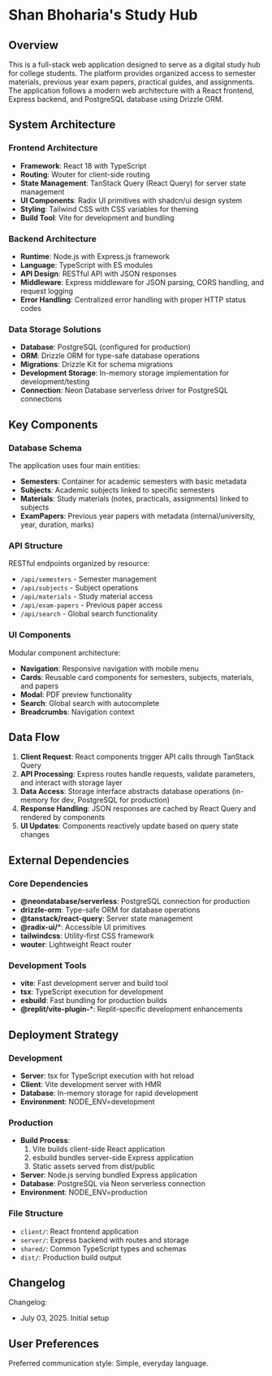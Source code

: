 # Shan Bhoharia's Study Hub

## Overview

This is a full-stack web application designed to serve as a digital study hub for college students. The platform provides organized access to semester materials, previous year exam papers, practical guides, and assignments. The application follows a modern web architecture with a React frontend, Express backend, and PostgreSQL database using Drizzle ORM.

## System Architecture

### Frontend Architecture
- **Framework**: React 18 with TypeScript
- **Routing**: Wouter for client-side routing
- **State Management**: TanStack Query (React Query) for server state management
- **UI Components**: Radix UI primitives with shadcn/ui design system
- **Styling**: Tailwind CSS with CSS variables for theming
- **Build Tool**: Vite for development and bundling

### Backend Architecture
- **Runtime**: Node.js with Express.js framework
- **Language**: TypeScript with ES modules
- **API Design**: RESTful API with JSON responses
- **Middleware**: Express middleware for JSON parsing, CORS handling, and request logging
- **Error Handling**: Centralized error handling with proper HTTP status codes

### Data Storage Solutions
- **Database**: PostgreSQL (configured for production)
- **ORM**: Drizzle ORM for type-safe database operations
- **Migrations**: Drizzle Kit for schema migrations
- **Development Storage**: In-memory storage implementation for development/testing
- **Connection**: Neon Database serverless driver for PostgreSQL connections

## Key Components

### Database Schema
The application uses four main entities:
- **Semesters**: Container for academic semesters with basic metadata
- **Subjects**: Academic subjects linked to specific semesters
- **Materials**: Study materials (notes, practicals, assignments) linked to subjects
- **ExamPapers**: Previous year papers with metadata (internal/university, year, duration, marks)

### API Structure
RESTful endpoints organized by resource:
- `/api/semesters` - Semester management
- `/api/subjects` - Subject operations
- `/api/materials` - Study material access
- `/api/exam-papers` - Previous paper access
- `/api/search` - Global search functionality

### UI Components
Modular component architecture:
- **Navigation**: Responsive navigation with mobile menu
- **Cards**: Reusable card components for semesters, subjects, materials, and papers
- **Modal**: PDF preview functionality
- **Search**: Global search with autocomplete
- **Breadcrumbs**: Navigation context

## Data Flow

1. **Client Request**: React components trigger API calls through TanStack Query
2. **API Processing**: Express routes handle requests, validate parameters, and interact with storage layer
3. **Data Access**: Storage interface abstracts database operations (in-memory for dev, PostgreSQL for production)
4. **Response Handling**: JSON responses are cached by React Query and rendered by components
5. **UI Updates**: Components reactively update based on query state changes

## External Dependencies

### Core Dependencies
- **@neondatabase/serverless**: PostgreSQL connection for production
- **drizzle-orm**: Type-safe ORM for database operations
- **@tanstack/react-query**: Server state management
- **@radix-ui/***: Accessible UI primitives
- **tailwindcss**: Utility-first CSS framework
- **wouter**: Lightweight React router

### Development Tools
- **vite**: Fast development server and build tool
- **tsx**: TypeScript execution for development
- **esbuild**: Fast bundling for production builds
- **@replit/vite-plugin-***: Replit-specific development enhancements

## Deployment Strategy

### Development
- **Server**: tsx for TypeScript execution with hot reload
- **Client**: Vite development server with HMR
- **Database**: In-memory storage for rapid development
- **Environment**: NODE_ENV=development

### Production
- **Build Process**: 
  1. Vite builds client-side React application
  2. esbuild bundles server-side Express application
  3. Static assets served from dist/public
- **Server**: Node.js serving bundled Express application
- **Database**: PostgreSQL via Neon serverless connection
- **Environment**: NODE_ENV=production

### File Structure
- `client/`: React frontend application
- `server/`: Express backend with routes and storage
- `shared/`: Common TypeScript types and schemas
- `dist/`: Production build output

## Changelog

Changelog:
- July 03, 2025. Initial setup

## User Preferences

Preferred communication style: Simple, everyday language.